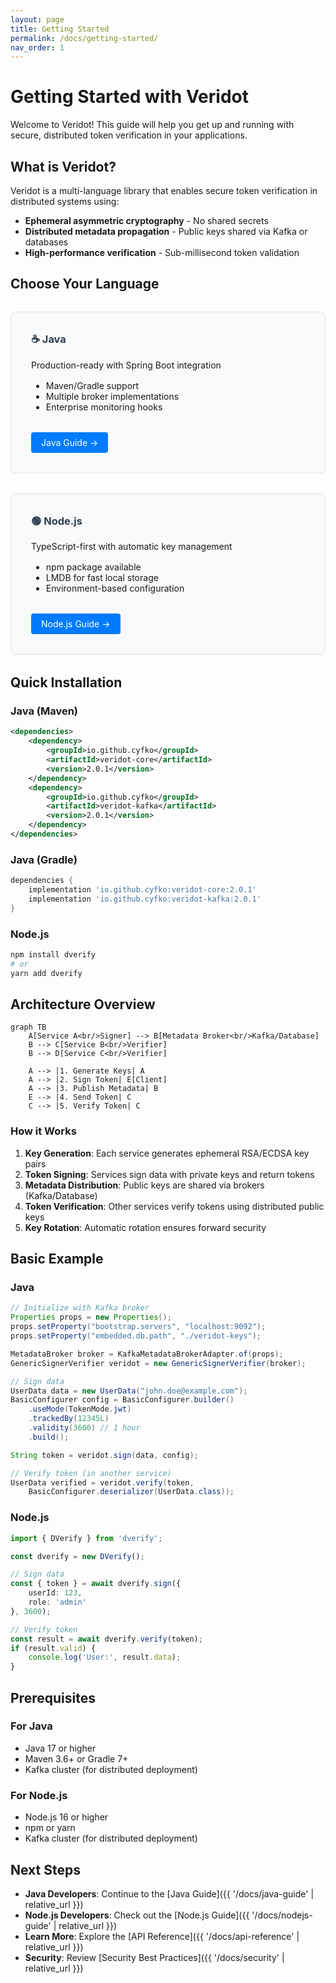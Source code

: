 ```yaml
---
layout: page
title: Getting Started
permalink: /docs/getting-started/
nav_order: 1
---
```


# Getting Started with Veridot

Welcome to Veridot! This guide will help you get up and running with secure, distributed token verification in your applications.

## What is Veridot?

Veridot is a multi-language library that enables secure token verification in distributed systems using:
- **Ephemeral asymmetric cryptography** - No shared secrets
- **Distributed metadata propagation** - Public keys shared via Kafka or databases
- **High-performance verification** - Sub-millisecond token validation

## Choose Your Language

<div class="language-grid">
  <div class="language-card">
    <h3>☕ Java</h3>
    <p>Production-ready with Spring Boot integration</p>
    <ul>
      <li>Maven/Gradle support</li>
      <li>Multiple broker implementations</li>
      <li>Enterprise monitoring hooks</li>
    </ul>
    <a href="{{ '/docs/java-guide' | relative_url }}" class="btn">Java Guide →</a>
  </div>
  
  <div class="language-card">
    <h3>🟢 Node.js</h3>
    <p>TypeScript-first with automatic key management</p>
    <ul>
      <li>npm package available</li>
      <li>LMDB for fast local storage</li>
      <li>Environment-based configuration</li>
    </ul>
    <a href="{{ '/docs/nodejs-guide' | relative_url }}" class="btn">Node.js Guide →</a>
  </div>
</div>

## Quick Installation

### Java (Maven)
```xml
<dependencies>
    <dependency>
        <groupId>io.github.cyfko</groupId>
        <artifactId>veridot-core</artifactId>
        <version>2.0.1</version>
    </dependency>
    <dependency>
        <groupId>io.github.cyfko</groupId>
        <artifactId>veridot-kafka</artifactId>
        <version>2.0.1</version>
    </dependency>
</dependencies>
```

### Java (Gradle)
```gradle
dependencies {
    implementation 'io.github.cyfko:veridot-core:2.0.1'
    implementation 'io.github.cyfko:veridot-kafka:2.0.1'
}
```

### Node.js
```bash
npm install dverify
# or
yarn add dverify
```

## Architecture Overview

```mermaid
graph TB
    A[Service A<br/>Signer] --> B[Metadata Broker<br/>Kafka/Database]
    B --> C[Service B<br/>Verifier]
    B --> D[Service C<br/>Verifier]
    
    A --> |1. Generate Keys| A
    A --> |2. Sign Token| E[Client]
    A --> |3. Publish Metadata| B
    E --> |4. Send Token| C
    C --> |5. Verify Token| C
```

### How it Works

1. **Key Generation**: Each service generates ephemeral RSA/ECDSA key pairs
2. **Token Signing**: Services sign data with private keys and return tokens
3. **Metadata Distribution**: Public keys are shared via brokers (Kafka/Database)
4. **Token Verification**: Other services verify tokens using distributed public keys
5. **Key Rotation**: Automatic rotation ensures forward security

## Basic Example

### Java
```java
// Initialize with Kafka broker
Properties props = new Properties();
props.setProperty("bootstrap.servers", "localhost:9092");
props.setProperty("embedded.db.path", "./veridot-keys");

MetadataBroker broker = KafkaMetadataBrokerAdapter.of(props);
GenericSignerVerifier veridot = new GenericSignerVerifier(broker);

// Sign data
UserData data = new UserData("john.doe@example.com");
BasicConfigurer config = BasicConfigurer.builder()
    .useMode(TokenMode.jwt)
    .trackedBy(12345L)
    .validity(3600) // 1 hour
    .build();

String token = veridot.sign(data, config);

// Verify token (in another service)
UserData verified = veridot.verify(token, 
    BasicConfigurer.deserializer(UserData.class));
```

### Node.js
```typescript
import { DVerify } from 'dverify';

const dverify = new DVerify();

// Sign data
const { token } = await dverify.sign({
    userId: 123,
    role: 'admin'
}, 3600);

// Verify token
const result = await dverify.verify(token);
if (result.valid) {
    console.log('User:', result.data);
}
```

## Prerequisites

### For Java
- Java 17 or higher
- Maven 3.6+ or Gradle 7+
- Kafka cluster (for distributed deployment)

### For Node.js
- Node.js 16 or higher
- npm or yarn
- Kafka cluster (for distributed deployment)

## Next Steps

- **Java Developers**: Continue to the [Java Guide]({{ '/docs/java-guide' | relative_url }})
- **Node.js Developers**: Check out the [Node.js Guide]({{ '/docs/nodejs-guide' | relative_url }})
- **Learn More**: Explore the [API Reference]({{ '/docs/api-reference' | relative_url }})
- **Security**: Review [Security Best Practices]({{ '/docs/security' | relative_url }})

<style>
.language-grid {
  display: grid;
  grid-template-columns: repeat(auto-fit, minmax(300px, 1fr));
  gap: 2rem;
  margin: 2rem 0;
}

.language-card {
  padding: 2rem;
  border: 1px solid #e1e5e9;
  border-radius: 8px;
  background: #f8f9fa;
}

.language-card h3 {
  margin-top: 0;
  color: #2c3e50;
}

.language-card ul {
  margin: 1rem 0;
}

.btn {
  display: inline-block;
  padding: 0.5rem 1rem;
  background-color: #007bff;
  color: white;
  text-decoration: none;
  border-radius: 4px;
  margin-top: 1rem;
}

.btn:hover {
  background-color: #0056b3;
  text-decoration: none;
  color: white;
}

@media (prefers-color-scheme: dark) {
  .language-card {
    background: #2d3748;
    border-color: #4a5568;
  }
  
  .language-card h3 {
    color: #e2e8f0;
  }
}
</style>
